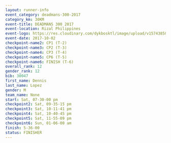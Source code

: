 ```yaml
---
layout: runner-info 
event_category: deadmans-300-2017 
category_km: 30KM 
event-title: DEADMANS 300 2017 
event-location: Rizal Philippines 
event-logo: https://res.cloudinary.com/dykbosktl/image/upload/v1574385898/Logo/2017-DM300-Logo_ljecaw.jpg 
event-date: 2017-10-02 
checkpoint-name2: CP1 (T-2) 
checkpoint-name3: CP2 (T-3) 
checkpoint-name4: CP3 (T-4) 
checkpoint-name5: CP6 (T-5) 
checkpoint-name6: FINISH (T-6) 
overall_rank: 12
gender_rank: 12
bib: 30047
first_name: Dennis
last_name: Lopez
gender: M
team_name: None
start: Sat, 07-30-00 pm
checkpoint2: Sat, 09-35-15 pm
checkpoint3: Sat, 10-11-41 pm
checkpoint4: Sat, 10-40-45 pm
checkpoint5: Sat, 11-55-09 pm
checkpoint6: Sun, 01-06-00 am
finish: 5-36-00
status: FINISHER
---
```

